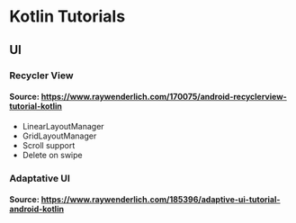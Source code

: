 # Kotlin Tutorials

## UI 

### Recycler View

#### Source: https://www.raywenderlich.com/170075/android-recyclerview-tutorial-kotlin
* LinearLayoutManager
* GridLayoutManager
* Scroll support
* Delete on swipe


### Adaptative UI

#### Source: https://www.raywenderlich.com/185396/adaptive-ui-tutorial-android-kotlin
